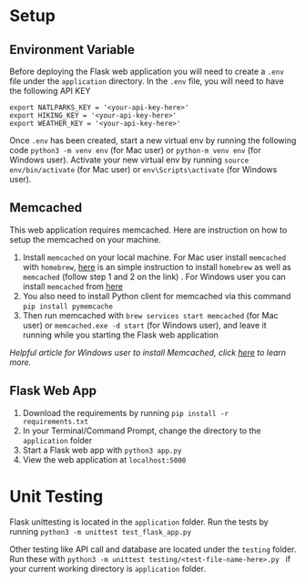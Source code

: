 # Setup

## Environment Variable
Before deploying the Flask web application you will need to create a `.env` file under the `application` directory.
In the `.env` file, you will need to have the following API KEY
```.env
export NATLPARKS_KEY = '<your-api-key-here>'
export HIKING_KEY = '<your-api-key-here>'
export WEATHER_KEY = '<your-api-key-here>'
```

Once `.env` has been created, start a new virtual env by running the following code `python3 -m venv env` (for Mac user) or `python-m venv env` (for Windows user). Activate your new virtual env by running `source env/bin/activate` (for Mac user) or `env\Scripts\activate` (for Windows user).

## Memcached 
This web application requires memcached. Here are instruction on how to setup the memcached on your machine.
1. Install `memcached` on your local machine. For Mac user install `memcached` with `homebrew`, [here](https://gist.github.com/tomysmile/ba6c0ba4488ea51e6423d492985a7953#step-1--install-homebrew) is an simple instruction to install `homebrew` as well as `memcached` (follow step 1 and 2 on the link) . For Windows user you can install `memcached` from [here](https://memcached.org/)
2. You also need to install Python client for memcached via this command `pip install pymemcache`
3. Then run memcached with `brew services start memcached` (for Mac user) or `memcached.exe -d start` (for Windows user), and leave it running while you starting the Flask web application

*Helpful article for Windows user to install Memcached, click [here](https://www.journaldev.com/42/how-to-install-memcached-server-on-windows-as-service) to learn more.* 


## Flask Web App

1. Download the requirements by running `pip install -r requirements.txt`
1. In your Terminal/Command Prompt, change the directory to the `application` folder
2. Start a Flask web app with `python3 app.py`
3. View the web application at `localhost:5000`


# Unit Testing
Flask unittesting is located in the `application` folder. Run the tests by running `python3 -m unittest test_flask_app.py`

Other testing like API call and database are located under the `testing` folder. Run these with  `python3 -m unittest testing/<test-file-name-here>.py ` if your current working directory is `application` folder.
